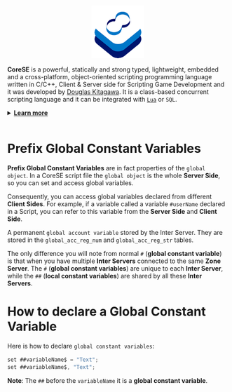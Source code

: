 <p align="center" >
<img src="https://raw.githubusercontent.com/sdkitagawa/corese/master/assets/img/logo.png" height="120px" alt="CoreSE Programming Language logo with 3 squares stacked diagonally in a counterclockwise direction each in a different color. The first is in white, the second is in azure and the third in a dark blue tone almost turning purple. And at the top of the 3 stacked squares there is the logo of the CoreSE programming language (which is pronounced Direction Course and Bearing) which are two letters C facing each other forming an infinity symbol and making a course. Each letter C has two different colors. In the letter C on the left at the top we have the dark blue tone and the azure tone at the bottom, while in the letter C on the right we have the opposite." title="CoresE Programming Language">
</p>

**CoreSE** is a powerful, statically and strong typed, lightweight, embedded and a cross-platform, object-oriented scripting programming language written in C/C++, Client & Server side for Scripting Game Development and it was developed by [Douglas Kitagawa](https://github.com/sdkitagawa). It is a class-based concurrent scripting language and it can be integrated with [`Lua`](https://github.com/lua/lua) or `SQL`.

<details>
<summary id="learn_more"><b><a href="#learn_more">Learn more</b></a></summary>
<ul>
	<li><a href="./hello_world.md">Hello World</a></li>
	<li><a href="./variables.md">Variables</a></li>
	<li><a href="./declaring_variables.md">Declaring Variables</a></li>
	<li><a href="./prefix_operator.md">Prefix Operator</a></li>
	<li><a href="./variable_scope.md">Variable Scope</a></li>
	<li><a href="./prefix_global_variables.md">Prefix Global Variables</a></li>
	<li><a href="./prefix_client_side_variables.md">Prefix Client Side Variables</a></li>
	<li><a href="./prefix_global_constant_variables.md">Prefix Global Constant Variables</a></li>
	<li><a href="./prefix_local_constant_variables.md">Prefix Local Constant Variables</a></li>
	<li><a href="./prefix_instance_variables.md">Prefix Instance Variables</a></li>
	<li><a href="./postfix_data_type_variables.md">Postfix Data Type Variables</a></li>
	<li><a href="./array_data_type_variables.md">Array Data Type Variables</a></li>
	<li><a href="./if_and_else_statement.md">If & Else Statement</a></li>
	<li><a href="./switch_and_case_statement.md">Switch & Case Statement</a></li>
	<li><a href="./while_statement.md">While Statement</a></li>
	<li><a href="./for_statement.md">For Statement</a></li>
	<li><a href="./do_statement.md">Do Statement</a></li>
	<li><a href="./freeloop_statement.md">Freeloop Statement</a></li>
	<li><a href="./function_declarations.md">Function Declarations</a></li>
</ul>
</details>
<br />

# Prefix Global Constant Variables
**Prefix Global Constant Variables** are in fact properties of the `global object`. In a CoreSE script file the `global object` is the whole **Server Side**, so you can set and access global variables.

Consequently, you can access global variables declared from different **Client Sides**. For example, if a variable called a variable `#userName` declared in a Script, you can refer to this variable from the **Server Side** and **Client Side**.

A permanent `global account variable` stored by the Inter Server. They are stored in the `global_acc_reg_num` and `global_acc_reg_str` tables.

The only difference you will note from normal `#` (**global constant variable**) is that when you have multiple **Inter Servers** connected to the same **Zone Server**. The `#` (**global constant variables**) are unique to each **Inter Server**, while the `##` (**local constant variables**) are shared by all these **Inter Servers**.

# How to declare a Global Constant Variable
Here is how to declare `global constant variables`:

```cs
set ##variableName$ = "Text";
set ##variableName$, "Text";
```

**Note**: The `##` before the `variableName` it is a **global constant variable**.
